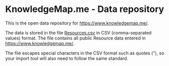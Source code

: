 # KnowledgeMap.me - Data repository
This is the open data repository for https://www.knowledgemap.me/. 

The data is stored in the file [Resources.csv](https://github.com/BorislavZlatanov/knowledgemap.me/blob/master/Resources.csv) in CSV (comma-separated values) format. The file contains all public Resource data entered in https://www.knowledgemap.me/.

The file escapes special characters in the CSV format such as quotes ("), so your import tool will also need to follow the same standard.
